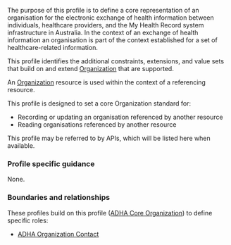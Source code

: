 The purpose of this profile is to define a core representation of an organisation for the electronic exchange of health information between individuals, healthcare providers, and the My Health Record system infrastructure in Australia.
In the context of an exchange of health information an organisation is part of the context established for a set of healthcare-related information.

This profile identifies the additional constraints, extensions, and value sets that build on and extend [Organization](http://hl7.org/fhir/R4/organization.html) that are supported. 

An [Organization](http://hl7.org/fhir/R4/organization.html) resource is used within the context of a referencing resource. 

This profile is designed to set a core Organization standard for:
* Recording or updating an organisation referenced by another resource
* Reading organisations referenced by another resource

This profile may be referred to by APIs, which will be listed here when available.


### Profile specific guidance
None.


### Boundaries and relationships
These profiles build on this profile ([ADHA Core Organization](StructureDefinition-dh-organization-core-1.html)) to define specific roles:
* [ADHA Organization Contact](StructureDefinition-dh-organization-contact-1.html)


 




